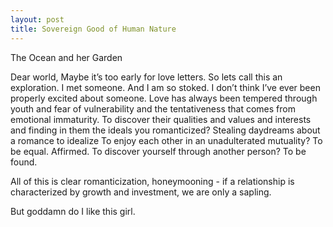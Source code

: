 ```yaml
---
layout: post
title: Sovereign Good of Human Nature
---
```

The Ocean and her Garden


Dear world,
Maybe it’s too early for love letters. 
So lets call this an exploration.
I met someone.
And I am so stoked.
I don’t think I’ve ever been properly excited about someone. 
Love has always been tempered through youth and fear of vulnerability and the tentativeness that comes from emotional immaturity. 
To discover their qualities and values and interests and finding in them the ideals you romanticized?
Stealing daydreams about a romance to idealize
To enjoy each other in an unadulterated mutuality?
To be equal. Affirmed. 
To discover yourself through another person?
To be found.


All of this is clear romanticization, honeymooning - if a relationship is characterized by growth and investment, we are only a sapling. 

But goddamn do I like this girl. 
